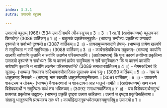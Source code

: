 ```yaml
---
index: 3.3.1
sutra: उणादयो बहुलम्

---
```

उणादयो बहुलम् (966) (534 उणादीनामपि त्वीकरसूत्रम्॥ 3 । 3 । 1 आ.1) (आक्षेपभाष्यम्) बहुलवचनं किमर्थम्? (3086 वार्तिकम्॥ 1 ॥) - बाहुलकं प्रकृतेस्तनुदृष्टेः- (भाष्यम्) तन्वीभ्यः प्रकृतिभ्य उणादयो दृश्यन्ते न सर्वाभ्यो दृश्यन्ते॥ (3087 वार्तिकम्॥ 2 ॥) - प्रायसमुच्चयनादपि तेषाम्- (भाष्यम्) प्रायेण खल्वपि ते समुच्चिता न सर्वे समुच्चिताः। (3088 वार्तिकम्॥ 3 ॥) - कार्यसशेषविधेश्च तदुक्तम्- (भाष्यम्) कार्याणि खल्वपि सशेषाणि कृतानि न सर्वाणि लक्षणेन परिसमाप्तानि। (आक्षेपभाष्यम्) किं पुनः कारणं तन्वीभ्यः प्रकृतिभ्य उणादयो दृश्यन्ते न सर्वाभ्यः? किं च कारणं प्रायेण समुच्चिता न सर्वे समुच्चिताः? किं च कारणं कार्याणि सशेषाणि कृतानि न सर्वाणि लक्षणेन परिसमाप्तानि? (3089 समाधानवार्तिकम्॥ 4 ॥) - नैगमरूढिभवं हि सुसाधु- (भाष्यम्) नैगमाश्च रूढिभावाश्चौणादिकाः सुसाधवः कथं स्युः। (3090 वार्तिकम्॥ 5 ॥) - नाम च धातुजमाह निरुक्ते - (भाष्यम्) नाम खल्वपि धातुजमेवमाहुर्नैरुक्ताः॥ (3091 वार्तिकम्॥ 6 ॥) - व्याकरणे शकटस्य च तोकम्- (भाष्यम्) वैयाकरणानां च शाकटायन आह धातुजं नामेति॥ (आक्षेपभाष्यम्) अथ यस्य विशेषपदार्थो न समुत्थितः कथं तत्र भवितव्यम्। (3092 समाधानवार्तिकम्॥ 7 ॥) - यन्न विशेषपदार्थसमुत्थं प्रत्ययतः प्रकृतेश्च तदूह्यम्- (भाष्यम्) प्रकृतिं दृष्ट्वा प्रत्यय ऊहितव्यः। प्रत्ययं च दृष्ट्वा प्रकृतिरूहितव्या॥ संज्ञासु धातुरूपाणि प्रत्ययाश्च ततः परे। कार्याद्विद्यादनूबन्धमेतच्छास्त्रमुणादिषु॥ उणादयो॥ 1 ॥